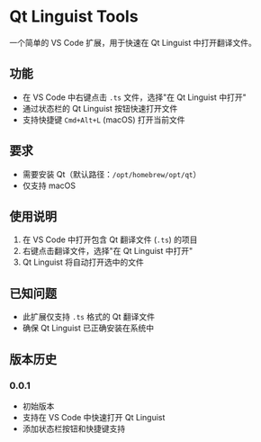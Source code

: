 # Qt Linguist Tools

一个简单的 VS Code 扩展，用于快速在 Qt Linguist 中打开翻译文件。

## 功能

- 在 VS Code 中右键点击 `.ts` 文件，选择"在 Qt Linguist 中打开"
- 通过状态栏的 Qt Linguist 按钮快速打开文件
- 支持快捷键 `Cmd+Alt+L` (macOS) 打开当前文件

## 要求

- 需要安装 Qt（默认路径：`/opt/homebrew/opt/qt`）
- 仅支持 macOS

## 使用说明

1. 在 VS Code 中打开包含 Qt 翻译文件 (`.ts`) 的项目
2. 右键点击翻译文件，选择"在 Qt Linguist 中打开"
3. Qt Linguist 将自动打开选中的文件

## 已知问题

- 此扩展仅支持 `.ts` 格式的 Qt 翻译文件
- 确保 Qt Linguist 已正确安装在系统中

## 版本历史

### 0.0.1

- 初始版本
- 支持在 VS Code 中快速打开 Qt Linguist
- 添加状态栏按钮和快捷键支持
